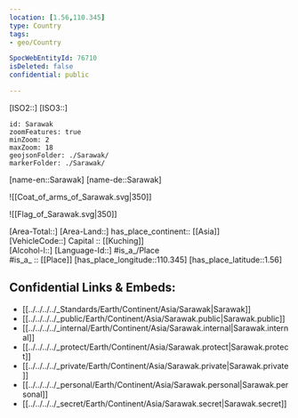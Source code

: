 ```yaml
---
location: [1.56,110.345]
type: Country
tags:
- geo/Country

SpocWebEntityId: 76710
isDeleted: false
confidential: public

---
```

[ISO2::]
[ISO3::]
```leaflet
id: Sarawak
zoomFeatures: true 
minZoom: 2 
maxZoom: 18
geojsonFolder: ./Sarawak/
markerFolder: ./Sarawak/
```

[name-en::Sarawak]
[name-de::Sarawak]

![[Coat_of_arms_of_Sarawak.svg|350]]

![[Flag_of_Sarawak.svg|350]]

[Area-Total::]
[Area-Land::]
has_place_continent:: [[Asia]]  
[VehicleCode::]
Capital :: [[Kuching]]  
[Alcohol-l::]
[Language-Id::]
#is_a_/Place  
#is_a_ :: [[Place]] 
[has_place_longitude::110.345]
[has_place_latitude::1.56]



## Confidential Links & Embeds: 
- [[../../../../_Standards/Earth/Continent/Asia/Sarawak|Sarawak]] 
- [[../../../../_public/Earth/Continent/Asia/Sarawak.public|Sarawak.public]] 
- [[../../../../_internal/Earth/Continent/Asia/Sarawak.internal|Sarawak.internal]] 
- [[../../../../_protect/Earth/Continent/Asia/Sarawak.protect|Sarawak.protect]] 
- [[../../../../_private/Earth/Continent/Asia/Sarawak.private|Sarawak.private]] 
- [[../../../../_personal/Earth/Continent/Asia/Sarawak.personal|Sarawak.personal]] 
- [[../../../../_secret/Earth/Continent/Asia/Sarawak.secret|Sarawak.secret]] 
